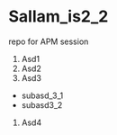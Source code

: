 # Sallam_is2_2
repo for APM session
1.  Asd1
1.  Asd2
1.  Asd3
  * subasd_3_1
  * subasd3_2
1. Asd4
